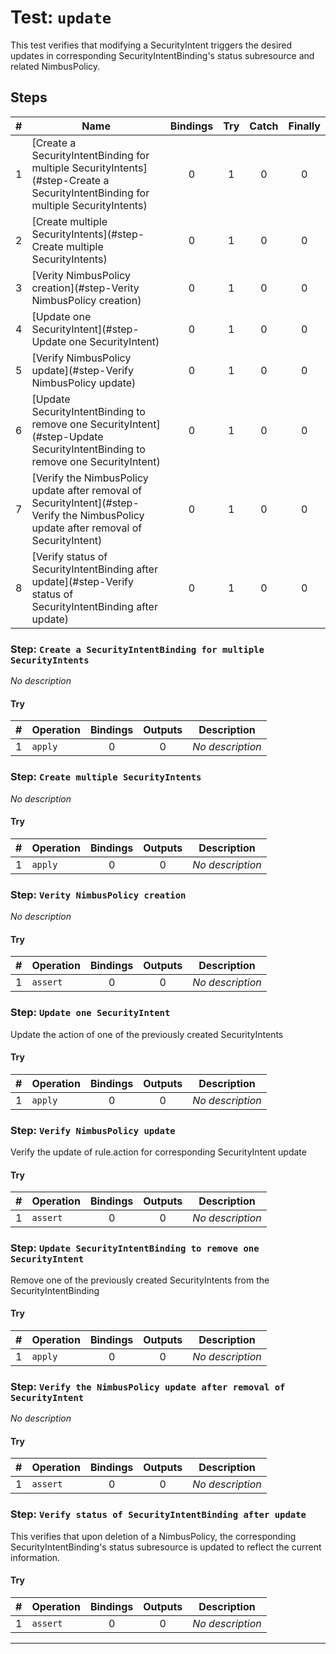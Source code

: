 # Test: `update`

This test verifies that modifying a SecurityIntent triggers the desired updates in corresponding SecurityIntentBinding's  status subresource and related NimbusPolicy.


## Steps

| # | Name | Bindings | Try | Catch | Finally |
|:-:|---|:-:|:-:|:-:|:-:|
| 1 | [Create a SecurityIntentBinding for multiple SecurityIntents](#step-Create a SecurityIntentBinding for multiple SecurityIntents) | 0 | 1 | 0 | 0 |
| 2 | [Create multiple SecurityIntents](#step-Create multiple SecurityIntents) | 0 | 1 | 0 | 0 |
| 3 | [Verity NimbusPolicy creation](#step-Verity NimbusPolicy creation) | 0 | 1 | 0 | 0 |
| 4 | [Update one SecurityIntent](#step-Update one SecurityIntent) | 0 | 1 | 0 | 0 |
| 5 | [Verify NimbusPolicy update](#step-Verify NimbusPolicy update) | 0 | 1 | 0 | 0 |
| 6 | [Update SecurityIntentBinding to remove one SecurityIntent](#step-Update SecurityIntentBinding to remove one SecurityIntent) | 0 | 1 | 0 | 0 |
| 7 | [Verify the NimbusPolicy update after removal of SecurityIntent](#step-Verify the NimbusPolicy update after removal of SecurityIntent) | 0 | 1 | 0 | 0 |
| 8 | [Verify status of SecurityIntentBinding after update](#step-Verify status of SecurityIntentBinding after update) | 0 | 1 | 0 | 0 |

### Step: `Create a SecurityIntentBinding for multiple SecurityIntents`

*No description*

#### Try

| # | Operation | Bindings | Outputs | Description |
|:-:|---|:-:|:-:|---|
| 1 | `apply` | 0 | 0 | *No description* |

### Step: `Create multiple SecurityIntents`

*No description*

#### Try

| # | Operation | Bindings | Outputs | Description |
|:-:|---|:-:|:-:|---|
| 1 | `apply` | 0 | 0 | *No description* |

### Step: `Verity NimbusPolicy creation`

*No description*

#### Try

| # | Operation | Bindings | Outputs | Description |
|:-:|---|:-:|:-:|---|
| 1 | `assert` | 0 | 0 | *No description* |

### Step: `Update one SecurityIntent`

Update the action of one of the previously created SecurityIntents

#### Try

| # | Operation | Bindings | Outputs | Description |
|:-:|---|:-:|:-:|---|
| 1 | `apply` | 0 | 0 | *No description* |

### Step: `Verify NimbusPolicy update`

Verify the update of rule.action for corresponding SecurityIntent update

#### Try

| # | Operation | Bindings | Outputs | Description |
|:-:|---|:-:|:-:|---|
| 1 | `assert` | 0 | 0 | *No description* |

### Step: `Update SecurityIntentBinding to remove one SecurityIntent`

Remove one of the previously created SecurityIntents from the SecurityIntentBinding

#### Try

| # | Operation | Bindings | Outputs | Description |
|:-:|---|:-:|:-:|---|
| 1 | `apply` | 0 | 0 | *No description* |

### Step: `Verify the NimbusPolicy update after removal of SecurityIntent`

*No description*

#### Try

| # | Operation | Bindings | Outputs | Description |
|:-:|---|:-:|:-:|---|
| 1 | `assert` | 0 | 0 | *No description* |

### Step: `Verify status of SecurityIntentBinding after update`

This verifies that upon deletion of a NimbusPolicy, the corresponding SecurityIntentBinding's status subresource is updated to reflect the current information.


#### Try

| # | Operation | Bindings | Outputs | Description |
|:-:|---|:-:|:-:|---|
| 1 | `assert` | 0 | 0 | *No description* |

---

